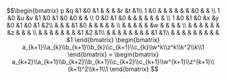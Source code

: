 $$\begin{bmatrix}
p &q &1 &0 &1 &  &  &  &r &t &1\\
1 &0 &  &  &  &  &  &  &0 &  & \\
1 &0 &u &v &1 &0 &1 &0 &0 &  & \\
0 &0 &1 &0 &  &  &  &  &  &  & \\
1 &0 &1 &0 &x &y &0 &1 &0 &1 &2\\
  &  &  &  &1 &0 &  &  &  &  & \\
  &  &  &  &  &  &w &  &  &  & \\
  &  &  &  &  &  &  &z &  &  & \\
  &  &  &  &  &  &  &  &1 &2 &1\\
  &  &  &  &  &  &  &  &  &1 &1\\
  &  &  &  &  &  &  &  &  &  &1
\end{bmatrix}
\begin{bmatrix}
a_{k+1}\\a_{k}\\b_{k+1}\\b_{k}\\c_{k+1}\\c_{k}\\w^k\\z^k\\k^2\\k\\1
\end{bmatrix} =
\begin{bmatrix} 
a_{k+2}\\a_{k+1}\\b_{k+2}\\b_{k+1}\\c_{k+2}\\c_{k+1}\\w^{k+1}\\z^{k+1}\\(k+1)^2\\k+1\\1
\end{bmatrix}
$$